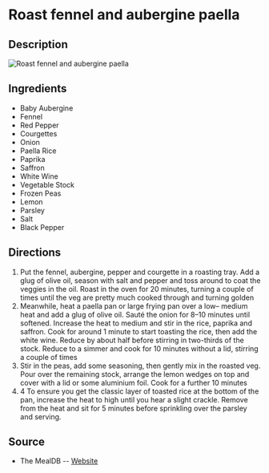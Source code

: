# Roast fennel and aubergine paella

## Description
![Roast fennel and aubergine paella](https://www.themealdb.com/images/media/meals/1520081754.jpg "Roast fennel and aubergine paella")

## Ingredients
- Baby Aubergine
- Fennel
- Red Pepper
- Courgettes
- Onion
- Paella Rice
- Paprika
- Saffron
- White Wine
- Vegetable Stock
- Frozen Peas
- Lemon
- Parsley
- Salt
- Black Pepper

## Directions
1. Put the fennel, aubergine, pepper and courgette in a roasting tray. Add a glug of olive oil, season with salt and pepper and toss around to coat the veggies in the oil. Roast in the oven for 20 minutes, turning a couple of times until the veg are pretty much cooked through and turning golden
2. Meanwhile, heat a paella pan or large frying pan over a low– medium heat and add a glug of olive oil. Sauté the onion for 8–10 minutes until softened. Increase the heat to medium and stir in the rice, paprika and saffron. Cook for around 1 minute to start toasting the rice, then add the white wine. Reduce by about half before stirring in two-thirds of the stock. Reduce to a simmer and cook for 10 minutes without a lid, stirring a couple of times
3. Stir in the peas, add some seasoning, then gently mix in the roasted veg. Pour over the remaining stock, arrange the lemon wedges on top and cover with a lid or some aluminium foil. Cook for a further 10 minutes
4. 4 To ensure you get the classic layer of toasted rice at the bottom of the pan, increase the heat to high until you hear a slight crackle. Remove from the heat and sit for 5 minutes before sprinkling over the parsley and serving.

## Source

- The MealDB -- [Website](https://themealdb.com/)
